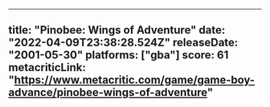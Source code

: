 
---
title: "Pinobee: Wings of Adventure"
date: "2022-04-09T23:38:28.524Z"
releaseDate: "2001-05-30"
platforms: ["gba"]
score: 61
metacriticLink: "https://www.metacritic.com/game/game-boy-advance/pinobee-wings-of-adventure"
---
